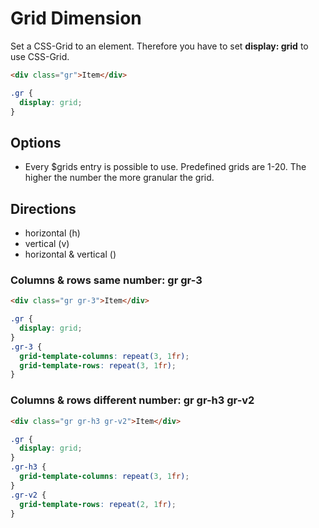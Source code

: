 # Grid Dimension

Set a CSS-Grid to an element. Therefore you have to set **display: grid** to use CSS-Grid.

```html
<div class="gr">Item</div>
```

```css
.gr {
  display: grid;
}
```

## Options

- Every \$grids entry is possible to use. Predefined grids are 1-20. The higher the number the more granular the grid.

## Directions

- horizontal (h)
- vertical (v)
- horizontal & vertical ()

### Columns & rows same number: **gr gr-3**

```html
<div class="gr gr-3">Item</div>
```

```css
.gr {
  display: grid;
}
.gr-3 {
  grid-template-columns: repeat(3, 1fr);
  grid-template-rows: repeat(3, 1fr);
}
```

### Columns & rows different number: **gr gr-h3 gr-v2**

```html
<div class="gr gr-h3 gr-v2">Item</div>
```

```css
.gr {
  display: grid;
}
.gr-h3 {
  grid-template-columns: repeat(3, 1fr);
}
.gr-v2 {
  grid-template-rows: repeat(2, 1fr);
}
```
